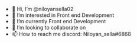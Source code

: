 - 👋 Hi, I’m @niloyansella02
- 👀 I’m interested in Front end Development
- 🌱 I’m currently Front end Development
- 💞️ I’m looking to collaborate on 
- 📫 How to reach me discord: Niloyan_sella#6868

<!---
niloyansella02/niloyansella02 is a ✨ special ✨ repository because its `README.md` (this file) appears on your GitHub profile.
You can click the Preview link to take a look at your changes.
--->
